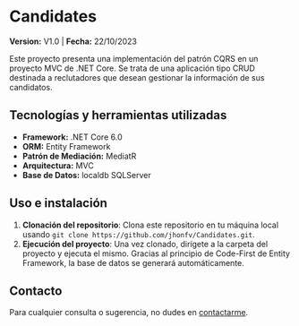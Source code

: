 # Candidates 
**Version:** V1.0 | **Fecha:** 22/10/2023

Este proyecto presenta una implementación del patrón CQRS en un proyecto MVC de .NET Core. Se trata de una aplicación tipo CRUD destinada a reclutadores que desean gestionar la información de sus candidatos.

## Tecnologías y herramientas utilizadas
- **Framework:** .NET Core 6.0
- **ORM:** Entity Framework
- **Patrón de Mediación:** MediatR
- **Arquitectura:** MVC
- **Base de Datos:** localdb SQLServer

## Uso e instalación
1. **Clonación del repositorio**: Clona este repositorio en tu máquina local usando `git clone https://github.com/jhonfv/Candidates.git`.
2. **Ejecución del proyecto**: Una vez clonado, dirígete a la carpeta del proyecto y ejecuta el mismo. Gracias al principio de Code-First de Entity Framework, la base de datos se generará automáticamente.


## Contacto
Para cualquier consulta o sugerencia, no dudes en [contactarme](https://github.com/jhonfv).

